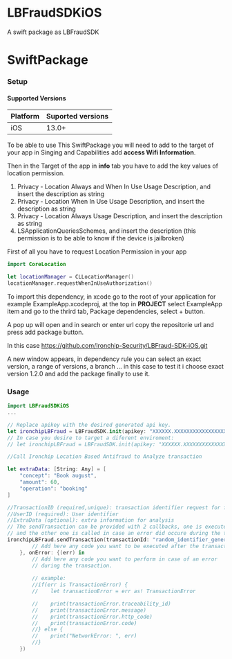 # LBFraudSDKiOS

A swift package as LBFraudSDK

# SwiftPackage

### Setup

#### Supported Versions

| Platform | Suported versions |
| --- | --- |
| iOS | 13.0+ |

To be able to use This SwiftPackage you will need to add to the target of your app in Singing and Capabilities add **access Wifi Information**.

Then in the Target of the app in **info** tab you have to add the key values of location permission.

1. Privacy - Location Always and When In Use Usage Description, and insert the description as string
2. Privacy - Location When In Use Usage Description, and insert the description as string
3. Privacy - Location Always Usage Description, and insert the description as string
4. LSApplicationQueriesSchemes, and insert the description (this permission is to be able to know if the device is jailbroken)

First of all you have to request Location Permission in your app

```swift
import CoreLocation

let locationManager = CLLocationManager()
locationManager.requestWhenInUseAuthorization()
``` 

To import this dependency, in xcode go to the root of your application for example ExampleApp.xcodeproj, at the top in **PROJECT** select ExampleApp item and go to the thrird tab, Package dependencies, select + button.

A pop up will open and in search or enter url copy the repositorie url and press add package button.

In this case https://github.com/Ironchip-Security/LBFraud-SDK-iOS.git

A new window appears, in dependency rule you can select an exact version, a range of versions, a branch ... in this case to test it i choose exact version 1.2.0 and add the package finally to use it.

### Usage
```swift
import LBFraudSDKiOS
...

// Replace apikey with the desired generated api key.
let ironchipLBFraud = LBFraudSDK.init(apikey: "XXXXXX.XXXXXXXXXXXXXXXXXXXXXXXXXXXXXXXXXXXXXXXX")
// In case you desire to target a diferent enviroment:
// let ironchipLBFraud = LBFraudSDK.init(apikey: "XXXXXX.XXXXXXXXXXXXXXXXXXXXX", url: "https://[ENVIROMENT].transaction.lbfraud.ironchip.com/transaction")

//Call Ironchip Location Based Antifraud to Analyze transaction

let extraData: [String: Any] = [
    "concept": "Book august",
    "amount": 60,
    "operation": "booking"
]

//TransactionID (required,unique): transaction identifier request for fraud results
//UserID (required): User identifier
//ExtraData (optional): extra information for analysis 
// The sendTransaction can be provided with 2 callbacks, one is executed when the transaction is finished
// and the other one is called in case an error did occure during the transaction process.
ironchipLBFraud.sendTransaction(transactionId: "random_identifier_generated", userId: "john.doe@gmail.com", extraData: extraData, finish: {
        // Add here any code you want to be executed after the transaction has finished.
    }, onError: {(err) in
        // Add here any code you want to perform in case of an error
        // during the transaction.
        
        // example:
        //if(err is TransactionError) {
        //    let transactionError = err as! TransactionError

        //    print(transactionError.traceability_id)
        //    print(transactionError.message)
        //    print(transactionError.http_code)
        //    print(transactionError.code)
        //} else {
        //    print("NetworkError: ", err)                
        //}
    })
```
